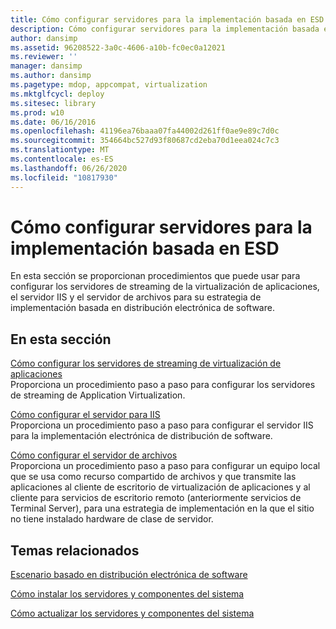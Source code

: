 ```yaml
---
title: Cómo configurar servidores para la implementación basada en ESD
description: Cómo configurar servidores para la implementación basada en ESD
author: dansimp
ms.assetid: 96208522-3a0c-4606-a10b-fc0ec0a12021
ms.reviewer: ''
manager: dansimp
ms.author: dansimp
ms.pagetype: mdop, appcompat, virtualization
ms.mktglfcycl: deploy
ms.sitesec: library
ms.prod: w10
ms.date: 06/16/2016
ms.openlocfilehash: 41196ea76baaa07fa44002d261ff0ae9e89c7d0c
ms.sourcegitcommit: 354664bc527d93f80687cd2eba70d1eea024c7c3
ms.translationtype: MT
ms.contentlocale: es-ES
ms.lasthandoff: 06/26/2020
ms.locfileid: "10817930"
---
```

# Cómo configurar servidores para la implementación basada en ESD


En esta sección se proporcionan procedimientos que puede usar para configurar los servidores de streaming de la virtualización de aplicaciones, el servidor IIS y el servidor de archivos para su estrategia de implementación basada en distribución electrónica de software.

## En esta sección


<a href="" id="how-to-configure-the-application-virtualization-streaming-servers"></a>[Cómo configurar los servidores de streaming de virtualización de aplicaciones](how-to-configure-the-application-virtualization-streaming-servers.md)  
Proporciona un procedimiento paso a paso para configurar los servidores de streaming de Application Virtualization.

<a href="" id="how-to-configure-the-server-for-iis"></a>[Cómo configurar el servidor para IIS](how-to-configure-the-server-for-iis.md)  
Proporciona un procedimiento paso a paso para configurar el servidor IIS para la implementación electrónica de distribución de software.

<a href="" id="how-to-configure-the-file-server"></a>[Cómo configurar el servidor de archivos](how-to-configure-the-file-server.md)  
Proporciona un procedimiento paso a paso para configurar un equipo local que se usa como recurso compartido de archivos y que transmite las aplicaciones al cliente de escritorio de virtualización de aplicaciones y al cliente para servicios de escritorio remoto (anteriormente servicios de Terminal Server), para una estrategia de implementación en la que el sitio no tiene instalado hardware de clase de servidor.

## Temas relacionados


[Escenario basado en distribución electrónica de software](electronic-software-distribution-based-scenario.md)

[Cómo instalar los servidores y componentes del sistema](how-to-install-the-servers-and-system-components.md)

[Cómo actualizar los servidores y componentes del sistema](how-to-upgrade-the-servers-and-system-components.md)

 

 





